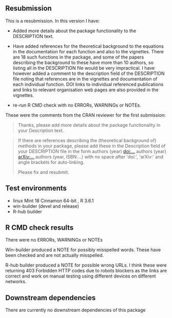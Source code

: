## Resubmission
This is a resubmission. In this version I have:

* Added more details about the package functionality to the DESCRIPTION text.

* Have added references for the theoretical background to the equations in the documentation for each function and also to the vignettes. There are 18 such functions in the package, and some of the papers describing the background to these have more than 10 authors, so listing all in the DESCRIPTION file would be very impractical. I have however added a comment to the description field of the DESCRIPTION file noting that references are in the vignettes and documentation of each individual function. DOI links to individual referenced publications and links to relevant organisation web pages are also provided in the vignettes.

* re-run R CMD check with no ERRORs, WARNINGs or NOTEs.

These were the comments from the CRAN reviewer for the first submission:
  
> Thanks, please add more details about the package functionality in your
> Description text.

> If there are references describing the (theoretical background of)
> methods in your package, please add these in the Description field of
> your DESCRIPTION file in the form
> authors (year) <doi:...>
> authors (year) <arXiv:...>
> authors (year, ISBN:...)
> with no space after 'doi:', 'arXiv:' and angle brackets for auto-linking.
>
> Please fix and resubmit.

## Test environments
* linux Mint 18 Cinnamon 64-bit , R 3.6.1
* win-builder (devel and release)
* R-hub builder

## R CMD check results
There were no ERRORs, WARNINGs or NOTEs

Win-builder produced a NOTE for possibly misspelled words.
These have been checked and are not actually misspelled.

R-hub builder produced a NOTE for possible wrong URLs. I think these were returning 
403 Forbidden HTTP codes due to robots blockers as the links are correct and 
work on manual testing using different devices on different networks.

## Downstream dependencies
There are currently no downstream dependencies of this package
